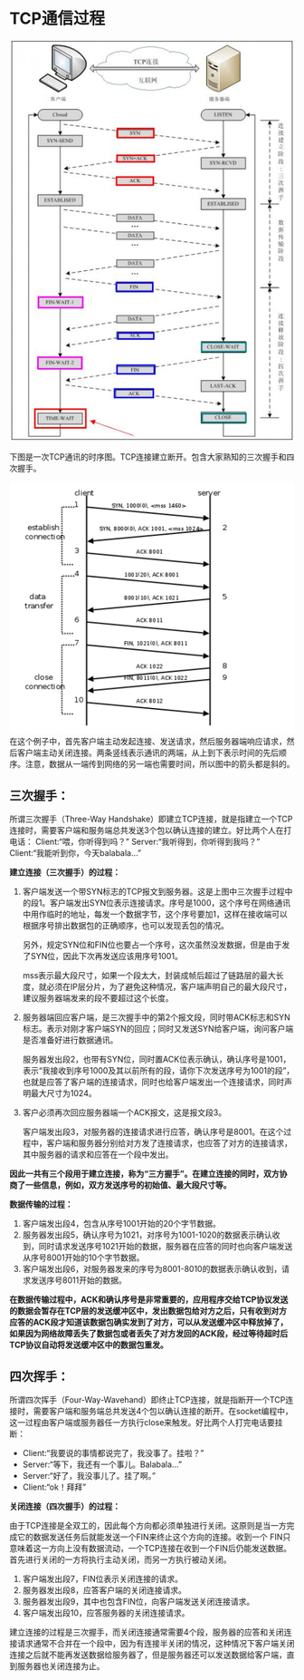 # TCP通信过程

![](images/tcp)

下图是一次TCP通讯的时序图。TCP连接建立断开。包含大家熟知的三次握手和四次握手。

![](images/tcp01.png)
在这个例子中，首先客户端主动发起连接、发送请求，然后服务器端响应请求，然后客户端主动关闭连接。两条竖线表示通讯的两端，从上到下表示时间的先后顺序。注意，数据从一端传到网络的另一端也需要时间，所以图中的箭头都是斜的。

## 三次握手：

所谓三次握手（Three-Way Handshake）即建立TCP连接，就是指建立一个TCP连接时，需要客户端和服务端总共发送3个包以确认连接的建立。好比两个人在打电话：
Client:“喂，你听得到吗？”
Server:“我听得到，你听得到我吗？”
Client:“我能听到你，今天balabala…”

**建立连接（三次握手）的过程：**

1. 客户端发送一个带SYN标志的TCP报文到服务器。这是上图中三次握手过程中的段1。客户端发出SYN位表示连接请求。序号是1000，这个序号在网络通讯中用作临时的地址，每发一个数据字节，这个序号要加1，这样在接收端可以根据序号排出数据包的正确顺序，也可以发现丢包的情况。

	另外，规定SYN位和FIN位也要占一个序号，这次虽然没发数据，但是由于发了SYN位，因此下次再发送应该用序号1001。

	mss表示最大段尺寸，如果一个段太大，封装成帧后超过了链路层的最大长度，就必须在IP层分片，为了避免这种情况，客户端声明自己的最大段尺寸，建议服务器端发来的段不要超过这个长度。
2. 服务器端回应客户端，是三次握手中的第2个报文段，同时带ACK标志和SYN标志。表示对刚才客户端SYN的回应；同时又发送SYN给客户端，询问客户端是否准备好进行数据通讯。

	服务器发出段2，也带有SYN位，同时置ACK位表示确认，确认序号是1001，表示“我接收到序号1000及其以前所有的段，请你下次发送序号为1001的段”，也就是应答了客户端的连接请求，同时也给客户端发出一个连接请求，同时声明最大尺寸为1024。
3. 客户必须再次回应服务器端一个ACK报文，这是报文段3。

	客户端发出段3，对服务器的连接请求进行应答，确认序号是8001。在这个过程中，客户端和服务器分别给对方发了连接请求，也应答了对方的连接请求，其中服务器的请求和应答在一个段中发出。

**因此一共有三个段用于建立连接，称为“三方握手”。在建立连接的同时，双方协商了一些信息，例如，双方发送序号的初始值、最大段尺寸等。**

**数据传输的过程：**

1. 客户端发出段4，包含从序号1001开始的20个字节数据。
2. 服务器发出段5，确认序号为1021，对序号为1001-1020的数据表示确认收到，同时请求发送序号1021开始的数据，服务器在应答的同时也向客户端发送从序号8001开始的10个字节数据。
3. 客户端发出段6，对服务器发来的序号为8001-8010的数据表示确认收到，请求发送序号8011开始的数据。

**在数据传输过程中，ACK和确认序号是非常重要的，应用程序交给TCP协议发送的数据会暂存在TCP层的发送缓冲区中，发出数据包给对方之后，只有收到对方应答的ACK段才知道该数据包确实发到了对方，可以从发送缓冲区中释放掉了，如果因为网络故障丢失了数据包或者丢失了对方发回的ACK段，经过等待超时后TCP协议自动将发送缓冲区中的数据包重发。**

## 四次挥手：

所谓四次挥手（Four-Way-Wavehand）即终止TCP连接，就是指断开一个TCP连接时，需要客户端和服务端总共发送4个包以确认连接的断开。在socket编程中，这一过程由客户端或服务器任一方执行close来触发。好比两个人打完电话要挂断：
	
- Client:“我要说的事情都说完了，我没事了。挂啦？”
- Server:“等下，我还有一个事儿。Balabala…” 
- Server:“好了，我没事儿了。挂了啊。”
- Client:“ok！拜拜”

**关闭连接（四次握手）的过程：**

由于TCP连接是全双工的，因此每个方向都必须单独进行关闭。这原则是当一方完成它的数据发送任务后就能发送一个FIN来终止这个方向的连接。收到一个 FIN只意味着这一方向上没有数据流动，一个TCP连接在收到一个FIN后仍能发送数据。首先进行关闭的一方将执行主动关闭，而另一方执行被动关闭。

1. 客户端发出段7，FIN位表示关闭连接的请求。
2. 服务器发出段8，应答客户端的关闭连接请求。
3. 服务器发出段9，其中也包含FIN位，向客户端发送关闭连接请求。
4. 客户端发出段10，应答服务器的关闭连接请求。

建立连接的过程是三次握手，而关闭连接通常需要4个段，服务器的应答和关闭连接请求通常不合并在一个段中，因为有连接半关闭的情况，这种情况下客户端关闭连接之后就不能再发送数据给服务器了，但是服务器还可以发送数据给客户端，直到服务器也关闭连接为止。